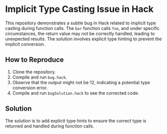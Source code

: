 # Implicit Type Casting Issue in Hack

This repository demonstrates a subtle bug in Hack related to implicit type casting during function calls. The `bar` function calls `foo`, and under specific circumstances, the return value may not be correctly handled, leading to unexpected results. The solution involves explicit type hinting to prevent the implicit conversion.

## How to Reproduce
1. Clone the repository.
2. Compile and run `bug.hack`.
3. Observe that the output might not be 12, indicating a potential type conversion error.
4. Compile and run `bugSolution.hack` to see the corrected code. 

## Solution
The solution is to add explicit type hints to ensure the correct type is returned and handled during function calls. 